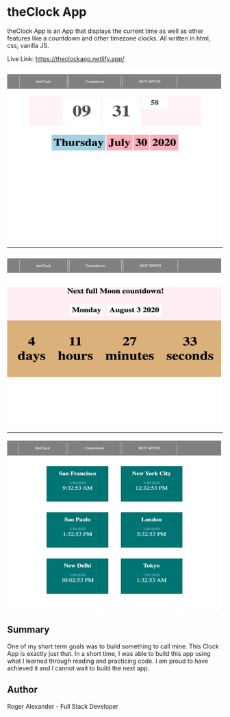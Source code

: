 # theClock App

theClock App is an App that displays the current time as well as other features like a countdown and other timezone clocks. All written in html, css, vanilla JS.

Live Link: https://theclockapp.netlify.app/

<img src="images/img1.png" width="500" height="400">
<hr />
<img src="images/img2.png" width="500" height="400">
<hr />
<img src="images/img3.png" width="500" height="400">


<h2>Summary</h2>
One of my short term goals was to build something to call mine. This Clock App is exactly just that. In a short time, I was able to build this app using what I learned through reading and practicing code. I am proud to have achieved it and I cannot wait to build the next app.

<h2>Author</h2>

Roger Alexander - Full Stack Developer
